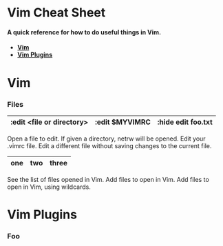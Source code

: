 # Vim Cheat Sheet
#### A quick reference for how to do useful things in Vim.

* **[Vim](#vim)**
* **[Vim Plugins](#vim-plugins)**

# Vim
### Files

| :edit \<file or directory\> | :edit $MYVIMRC | :hide edit foo.txt |
|-----------------------------|----------------|--------------------|

Open a file to edit. If given a directory, netrw will be opened.
Edit your .vimrc file.
Edit a different file without saving changes to the current file.

| one | two | three |
|-----|-----|-------|

See the list of files opened in Vim.
Add files to open in Vim.
Add files to open in Vim, using wildcards.

# Vim Plugins
### Foo
